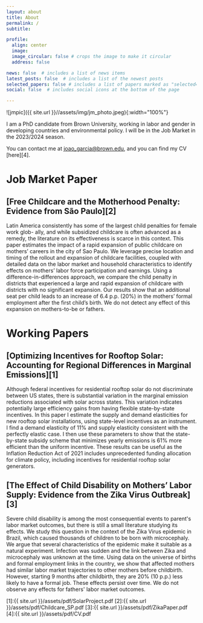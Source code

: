 ```yaml
---
layout: about
title: About
permalink: /
subtitle: 

profile:
  align: center
  image: 
  image_circular: false # crops the image to make it circular
  address: false

news: false  # includes a list of news items
latest_posts: false  # includes a list of the newest posts
selected_papers: false # includes a list of papers marked as "selected={true}"
social: false  # includes social icons at the bottom of the page

---
```


![jmpic]({{ site.url }}//assets/img/jm_photo.jpeg){:width="100%"}

I am a PhD candidate from Brown University, working in labor and gender in developing countries and environmental policy. I will be in the Job Market in the 2023/2024 season.

You can contact me at joao_garcia@brown.edu, and you can find my CV [here][4].


# Job Market Paper

## [Free Childcare and the Motherhood Penalty: Evidence from São Paulo][2]
Latin America consistently has some of the largest child penalties for female work glob-
ally, and while subsidized childcare is often advanced as a remedy, the literature on its
effectiveness is scarce in this context. This paper estimates the impact of a rapid expansion of public childcare on mothers’ careers in the city of Sao Paulo. We leverage precise location and timing of the rollout and expansion of childcare facilities, coupled with detailed data on the labor market and household characteristics to identify effects on mothers’ labor force participation and earnings. Using a difference-in-differences approach, we compare the child penalty in districts that experienced a large and rapid expansion of childcare with districts with no significant expansion. Our results show that an additional seat per child leads to an increase of 6.4 p.p. (20%) in the mothers’ formal employment after the first child’s birth. We do not detect any effect of this expansion on mothers-to-be or fathers.


# Working Papers

## [Optimizing Incentives for Rooftop Solar: Accounting for Regional Differences in Marginal Emissions][1]

Although federal incentives for residential rooftop solar do not discriminate between US states, there is substantial variation in the marginal emission reductions associated with solar across states. This variation indicates potentially large efficiency gains from having flexible state-by-state incentives. In this paper I estimate the supply and demand elasticities for new rooftop solar installations, using state-level incentives as an instrument. I find a demand elasticity of 11% and supply elasticity consistent with the perfectly elastic case. I then use these parameters to show that the state-by-state subsidy scheme that minimizes yearly emissions is 61% more efficient than the uniform incentive. These results can be useful as the Inflation Reduction Act of 2021 includes unprecedented funding allocation for climate policy, including incentives for residential rooftop solar generators. 

## [The Effect of Child Disability on Mothers’ Labor Supply: Evidence from the Zika Virus Outbreak][3]

Severe child disability is among the most consequential events to parent's labor market outcomes, but there is still a small literature studying its effects. We study this question in the context of the Zika Virus epidemic in Brazil, which caused thousands of children to be born with microcephaly. We argue that several characteristics of the epidemic make it suitable as a natural experiment. Infection was sudden and the link between Zika and microcephaly was unknown at the time. Using data on the universe of births and formal employment links in the country, we show that affected mothers had similar labor market trajectories to other mothers before childbirth. However, starting 9 months after childbirth, they are 20% (10 p.p.) less likely to have a formal job. These effects persist over time. We do not observe any effects for fathers' labor market outcomes.

[1]:{{ site.url }}/assets/pdf/SolarProject.pdf
[2]:{{ site.url }}/assets/pdf/Childcare_SP.pdf
[3]:{{ site.url }}/assets/pdf/ZikaPaper.pdf
[4]:{{ site.url }}/assets/pdf/CV.pdf
